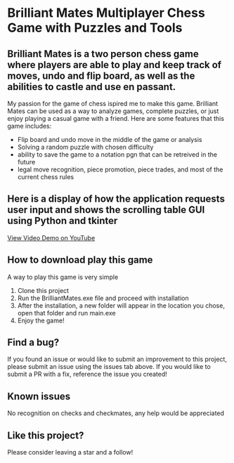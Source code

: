 # Brilliant Mates Multiplayer Chess Game with Puzzles and Tools

## Brilliant Mates is a two person chess game where players are able to play and keep track of moves, undo and flip board, as well as the abilities to castle and use en passant.

My passion for the game of chess ispired me to make this game. Brilliant Mates can be used as a way to analyze games, complete puzzles, or just enjoy playing a casual game with a friend. Here are some features that this game includes:
- Flip board and undo move in the middle of the game or analysis
- Solving a random puzzle with chosen difficulty
- ability to save the game to a notation pgn that can be retreived in the future
- legal move recognition, piece promotion, piece trades, and most of the current chess rules

## Here is a display of how the application requests user input and shows the scrolling table GUI using Python and tkinter

<p align = center>

<a href="https://www.youtube.com/watch?v=E5iqCmvMAZ0">View Video Demo on YouTube</a>

</p>

## How to download play this game

A way to play this game is very simple

1. Clone this project
2. Run the BrilliantMates.exe file and proceed with installation
3. After the installation, a new folder will appear in the location you chose, open that folder and run main.exe
4. Enjoy the game!



## Find a bug?

If you found an issue or would like to submit an improvement to this project, please submit an issue using the issues tab above. If you would like to submit a PR with a fix, reference the issue you created!

## Known issues

No recognition on checks and checkmates, any help would be appreciated

## Like this project?

Please consider leaving a star and a follow!


